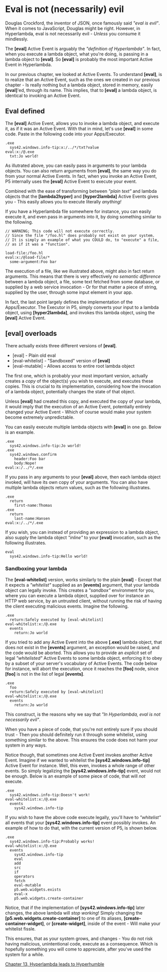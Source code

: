 # Eval is not (necessarily) evil

Douglas Crockford, the inventor of JSON, once famously said *"eval is evil"*. When it comes to JavaScript, Douglas might be right. However, in Hyperlambda, eval is not necessarily evil - *Unless* you consume it mindlessly.

The **[eval]** Active Event is arguably the *"definition of Hyperlambda"*. In fact, when you execute a lambda object, what you're doing, is passing in a lambda object to **[eval]**. So **[eval]** is probably the most important Active Event in Hyperlambda.

In our previous chapter, we looked at Active Events. To understand **[eval]**, is to realize that an Active Event, such as the ones we created in our previous chapter - Is really nothing but a lambda object, stored in memory, easily **[eval]**'ed, through its name. This implies, that to **[eval]** a lambda object, is identical to invoking an Active Event.

## Eval defined

The **[eval]** Active Event, allows you to invoke a lambda object, and execute it, as if it was an Active Event. With that in mind, let's use **[eval]** in some code. Paste in the following code into your Apps/Executor.

```
.exe
  sys42.windows.info-tip:x:/../*/txt?value
eval:x:/@.exe
  txt:Jo world!
```

As illutrated above, you can easily pass in arguments to your lambda objects. You can also return arguments from **[eval]**, the same way you do from your normal Active Events. In fact, when you invoke an Active Event, P5 internally uses the **[eval]** Active Event to execute your event.

Combined with the ease of transforming between *"plain text"* and lambda objects that the **[lambda2hyper]** and **[hyper2lambda]** Active Events gives you - This easily allows you to execute literally *anything!*

If you have a Hyperlambda file somewhere for instance, you can easily execute it, and even pass in arguments into it, by doing something similar to the following.

```
// WARNING; This code will not execute correctly.
// Since the file "/foo.hl" does probably not exist on your system.
// It is simply an example of what you COULD do, to "execute" a file, 
// as if it was a "function".

load-file:/foo.hl
eval:x:/@load-file/*
  some-argument:Foo bar
```

The execution of a file, like we illustrated above, might also in fact return arguments. This means that there is very effectively *no semantic difference* between a lambda object, a file, some text fetched from some database, or supplied by a web service invocation - Or for that matter a piece of string, supplied by the user, through some input element in your app.

In fact, the last point largely defines the implementation of the Apps/Executor. The Executor in P5, simply converts your input to a lambda object, using **[hyper2lambda]**, and invokes this lambda object, using the **[eval]** Active Event.

## [eval] overloads

There actually exists three different versions of **[eval]**.

* [eval] - Plain old eval
* [eval-whitelist] - "Sandboxed" version of **[eval]**
* [eval-mutable] - Allows access to entire root lambda object

The first one, which is probably your most important version, actually creates a *copy* of the object(s) you wish to execute, and executes these copies. This is crucial to its implementation, considering how the invocation of a lambda object, potentially changes the state of that object.

Unless **[eval]** had created this copy, and executed the copy of your lambda, it would imply that the execution of an Active Event, potentially entirely changed your Active Event - Which of course would make your system become extremely unpredictable.

You can easily execute multiple lambda objects with **[eval]** in one go. Below is an example.

```
.exe
  sys42.windows.info-tip:Jo world!
.exe
  sys42.windows.confirm
    header:Foo bar
    body:Nope!
eval:x:/../*/.exe
```

If you pass in any arguments to your **[eval]** above, then each lambda object invoked, will have its own copy of your arguments. You can also have multiple lambda objects return values, such as the following illustrates.

```
.exe
  return
    first-name:Thomas
.exe
  return
    last-name:Hansen
eval:x:/../*/.exe
```

If you wish, you can instead of providing an expression to a lambda object, also supply the lambda object *"inline"* to your **[eval]** invocation, such as the following illustrates.

```
eval
  sys42.windows.info-tip:Hello world!
```

### Sandboxing your lambda

The **[eval-whitelist]** version, works similarly to the plain **[eval]** - Except that it expects a *"whitelist"* supplied as an **[events]** argument, that your lambda object can legally invoke. This creates a *"sandbox"* environment for you, where you can execute a lambda object, supplied over for instance an HTTP web service, by an untrusted client, without running the risk of having the client executing malicious events. Imagine the following.

```
.exe
  return:Safely executed by [eval-whitelist]
eval-whitelist:x:/@.exe
  events
    return:Jo world
```

If you tried to add any Active Event into the above **[.exe]** lambda object, that does not exist in the **[events]** argument, an exception would be raised, and the code would be aborted. This allows you to provide an *explicit* set of legal *"whitelisted"* Active Events to some lambda object, enforcing it to obey by a subset of your server's vocabulary of Active Events. The code below for instance, will abort the execution, once it reaches the **[foo]** node, since **[foo]** is not in the list of legal **[events]**.

```
.exe
  foo
  return:Safely executed by [eval-whitelist]
eval-whitelist:x:/@.exe
  events
    return:Jo world
```

This construct, is the reasons why we say that *"In Hyperlambda, eval is not necessarily evil"*.

When you have a piece of code, that you're not entirely sure if you should trust - Then you should definitely run it through some whitelist, using something similar to the above. This ensures the code does not harm your system in any ways.

Notice though, that sometimes one Active Event invokes another Active Event. Imagine if we wanted to whitelist the **[sys42.windows.info-tip]** Active Event for instance. Well, this even, invokes a whole range of other events. So simply legalizing the **[sys42.windows.info-tip]** event, would not be enough. Below is an example of some piece of code, that will *not* execute.

```
.exe
  sys42.windows.info-tip:Doesn't work!
eval-whitelist:x:/@.exe
  events
    sys42.windows.info-tip
```

If you wish to have the above code execute legally, you'll have to *"whitelist"* all events that your **[sys42.windows.info-tip]** event possibly invokes. An example of how to do that, with the current version of P5, is shown below.

```
.exe
  sys42.windows.info-tip:Probably works!
eval-whitelist:x:/@.exe
  events
    sys42.windows.info-tip
    eval
    add
    src
    if
    operators
    fetch
    eval-mutable
    p5.web.widgets.exists
    eval-x
    p5.web.widgets.create-container
```

Notice, that if the implementation of **[sys42.windows.info-tip]** later changes, the above lambda will *stop working*! Simply changing the **[p5.web.widgets.create-container]** to one of its aliases, **[create-container-widget]**, or **[create-widget]**, inside of the event - Will make your whitelist fissle.

This ensures, that as your system grows, and changes - You do not risk having malicious, unintentional code, execute as a consequence. Which is hopefully something you will come to appreciate, after you've used the system for a while.

[Chapter 13, Hyperlambda leads to Hyperhumble](chapter-13.md)
